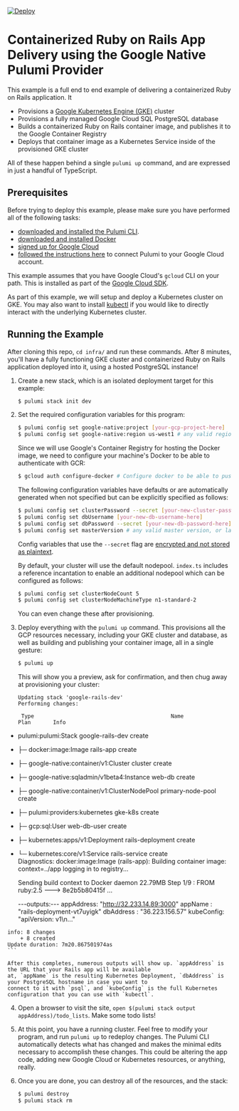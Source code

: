 [![Deploy](https://get.pulumi.com/new/button.svg)](https://app.pulumi.com/new?template=https://github.com/pulumi/examples/tree/master/gcp-ts-k8s-ruby-on-rails-postgresql/infra)

# Containerized Ruby on Rails App Delivery using the Google Native Pulumi Provider

This example is a full end to end example of delivering a containerized Ruby on Rails application. It

-   Provisions a [Google Kubernetes Engine (GKE)](https://cloud.google.com/kubernetes-engine/) cluster
-   Provisions a fully managed Google Cloud SQL PostgreSQL database
-   Builds a containerized Ruby on Rails container image, and publishes it to the Google Container Registry
-   Deploys that container image as a Kubernetes Service inside of the provisioned GKE cluster

All of these happen behind a single `pulumi up` command, and are expressed in just a handful of TypeScript.

## Prerequisites

Before trying to deploy this example, please make sure you have performed all of the following tasks:
-  [downloaded and installed the Pulumi CLI](https://www.pulumi.com/docs/get-started/install/).
-  [downloaded and installed Docker](https://docs.docker.com/install/)
-  [signed up for Google Cloud](https://cloud.google.com/free/)
-  [followed the instructions here](https://www.pulumi.com/docs/intro/cloud-providers/gcp/setup/) to connect Pulumi to your Google Cloud account.

This example assumes that you have Google Cloud's `gcloud` CLI on your path. This is installed as part of the
[Google Cloud SDK](https://cloud.google.com/sdk/).

As part of this example, we will setup and deploy a Kubernetes cluster on GKE. You may also want to install [kubectl](https://kubernetes.io/docs/tasks/tools/#kubectl) if you would like to directly interact with the underlying Kubernetes cluster.

## Running the Example

After cloning this repo, `cd infra/` and run these commands. After 8 minutes, you'll have a fully functioning GKE
cluster and containerized Ruby on Rails application deployed into it, using a hosted PostgreSQL instance!

1. Create a new stack, which is an isolated deployment target for this example:

    ```bash
    $ pulumi stack init dev
    ```

2. Set the required configuration variables for this program:

    ```bash
    $ pulumi config set google-native:project [your-gcp-project-here]
    $ pulumi config set google-native:region us-west1 # any valid region
    ```

    Since we will use Google's Container Registry for hosting the Docker image, we need to configure your machine's Docker to be able to authenticate with GCR:

    ```bash
    $ gcloud auth configure-docker # Configure docker to be able to push to your Google project's container registry
    ```

    The following configuration variables have defaults or are automatically generated when not specified but can be explicitly specified as follows:

    ```bash
    $ pulumi config set clusterPassword --secret [your-new-cluster-password-here] # must be at least 16 characters
    $ pulumi config set dbUsername [your-new-db-username-here]
    $ pulumi config set dbPassword --secret [your-new-db-password-here]
    $ pulumi config set masterVersion # any valid master version, or latest
    ```

    Config variables that use the `--secret` flag are [encrypted and not stored as plaintext](https://www.pulumi.com/docs/intro/concepts/config/#secrets).

    By default, your cluster will use the default nodepool. `index.ts` includes a reference incantation to enable an additional nodepool 
    which can be configured as follows:
    ```bash
    $ pulumi config set clusterNodeCount 5
    $ pulumi config set clusterNodeMachineType n1-standard-2
    ```

    You can even change these after provisioning.

3. Deploy everything with the `pulumi up` command. This provisions all the GCP resources necessary, including
   your GKE cluster and database, as well as building and publishing your container image, all in a single gesture:

    ```bash
    $ pulumi up
    ```

    This will show you a preview, ask for confirmation, and then chug away at provisioning your cluster:

    ```
    Updating stack 'google-rails-dev'
    Performing changes:

     Type                                           Name                        Plan       Info
 +   pulumi:pulumi:Stack                            google-rails-dev            create
 +   ├─ docker:image:Image                          rails-app                   create
 +   ├─ google-native:container/v1:Cluster          cluster                     create     
 +   ├─ google-native:sqladmin/v1beta4:Instance     web-db                      create     
 +   ├─ google-native:container/v1:ClusterNodePool  primary-node-pool           create     
 +   ├─ pulumi:providers:kubernetes                 gke-k8s                     create     
 +   ├─ gcp:sql:User                                web-db-user                 create     
 +   ├─ kubernetes:apps/v1:Deployment               rails-deployment            create     
 +   └─ kubernetes:core/v1:Service                  rails-service               create     
    Diagnostics:
      docker:image:Image (rails-app):
        Building container image: context=../app
        logging in to registry...

        Sending build context to Docker daemon  22.79MB
        Step 1/9 : FROM ruby:2.5
         ---> 8e2b5b80415f
    ...

        ---outputs:---
        appAddress: "http://32.233.14.89:3000"
        appName   : "rails-deployment-vt7uyigk"
        dbAddress : "36.223.156.57"
        kubeConfig: "apiVersion: v1\n..."

    info: 8 changes
        + 8 created
    Update duration: 7m20.867501974as
    ```

    After this completes, numerous outputs will show up. `appAddress` is the URL that your Rails app will be available
    at, `appName` is the resulting Kubernetes Deployment, `dbAddress` is your PostgreSQL hostname in case you want to
    connect to it with `psql`, and `kubeConfig` is the full Kubernetes configuration that you can use with `kubectl`.

4. Open a browser to visit the site, `open $(pulumi stack output appAddress)/todo_lists`. Make some todo lists!

5. At this point, you have a running cluster. Feel free to modify your program, and run `pulumi up` to redeploy changes.
   The Pulumi CLI automatically detects what has changed and makes the minimal edits necessary to accomplish these
   changes. This could be altering the app code, adding new Google Cloud or Kubernetes resources, or anything, really.

6. Once you are done, you can destroy all of the resources, and the stack:

    ```bash
    $ pulumi destroy
    $ pulumi stack rm
    ```
